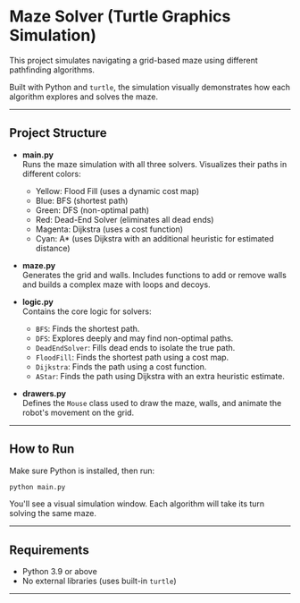 
# Maze Solver (Turtle Graphics Simulation)

This project simulates navigating a grid-based maze using different pathfinding algorithms.

Built with Python and `turtle`, the simulation visually demonstrates how each algorithm explores and solves the maze.

---

## Project Structure

- **main.py**  
  Runs the maze simulation with all three solvers. Visualizes their paths in different colors:  
  - Yellow: Flood Fill (uses a dynamic cost map)
  - Blue: BFS (shortest path)  
  - Green: DFS (non-optimal path)  
  - Red: Dead-End Solver (eliminates all dead ends)
  - Magenta: Dijkstra (uses a cost function)
  - Cyan: A* (uses Dijkstra with an additional heuristic for estimated distance)

- **maze.py**  
  Generates the grid and walls. Includes functions to add or remove walls and builds a complex maze with loops and decoys.

- **logic.py**  
  Contains the core logic for solvers:
  - `BFS`: Finds the shortest path.
  - `DFS`: Explores deeply and may find non-optimal paths.
  - `DeadEndSolver`: Fills dead ends to isolate the true path.
  - `FloodFill`: Finds the shortest path using a cost map.
  - `Dijkstra`: Finds the path using a cost function.
  - `AStar`: Finds the path using Dijkstra with an extra heuristic estimate.

- **drawers.py**  
  Defines the `Mouse` class used to draw the maze, walls, and animate the robot's movement on the grid.

---

## How to Run

Make sure Python is installed, then run:

```bash
python main.py
```

You'll see a visual simulation window. Each algorithm will take its turn solving the same maze.

---

## Requirements

- Python 3.9 or above
- No external libraries (uses built-in `turtle`)

---

